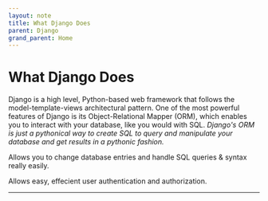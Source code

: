 ```yaml
---
layout: note
title: What Django Does
parent: Django
grand_parent: Home
---
```


# What Django Does

Django is a high level, Python-based web framework that follows the model-template-views architectural pattern. One of the most powerful features of Django is its Object-Relational Mapper (ORM), which enables you to interact with your database, like you would with SQL. _Django's ORM is just a pythonical way to create SQL to query and manipulate your database and get results in a pythonic fashion._

Allows you to change database entries and handle SQL queries & syntax really easily.

Allows easy, effecient user authentication and authorization.

---
